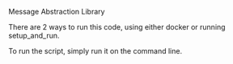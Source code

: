 Message Abstraction Library

There are 2 ways to run this code, using either docker or running setup_and_run.

To run the script, simply run it on the command line.